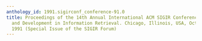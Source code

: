 ```yaml
---
anthology_id: 1991.sigirconf_conference-91.0
title: Proceedings of the 14th Annual International ACM SIGIR Conference on Research
  and Development in Information Retrieval. Chicago, Illinois, USA, October 13-16,
  1991 (Special Issue of the SIGIR Forum)
---
```

